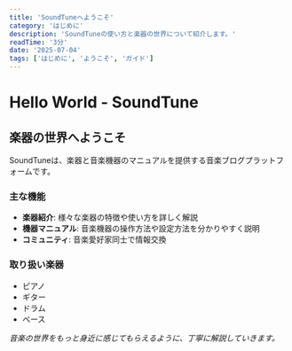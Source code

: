 ```yaml
---
title: 'SoundTuneへようこそ'
category: 'はじめに'
description: 'SoundTuneの使い方と楽器の世界について紹介します。'
readTime: '3分'
date: '2025-07-04'
tags: ['はじめに', 'ようこそ', 'ガイド']
---
```


# Hello World - SoundTune

## 楽器の世界へようこそ

SoundTuneは、楽器と音楽機器のマニュアルを提供する音楽ブログプラットフォームです。

### 主な機能

- **楽器紹介**: 様々な楽器の特徴や使い方を詳しく解説
- **機器マニュアル**: 音楽機器の操作方法や設定方法を分かりやすく説明
- **コミュニティ**: 音楽愛好家同士で情報交換

### 取り扱い楽器

- ピアノ
- ギター
- ドラム
- ベース

*音楽の世界をもっと身近に感じてもらえるように、丁寧に解説していきます。*